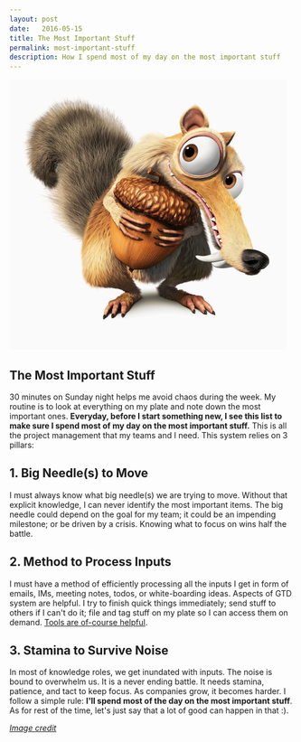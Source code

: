 ```yaml
---
layout: post
date:   2016-05-15
title: The Most Important Stuff
permalink: most-important-stuff
description: How I spend most of my day on the most important stuff 
---
```


![Most Important](/assets/images/mostimportant.jpg)

## The Most Important Stuff
30 minutes on Sunday night helps me avoid chaos during the week. My routine is to look at everything on my plate and note down the most important ones. **Everyday, before I start something new, I see this list to make sure I spend most of my day on the most important stuff.** This is all the project management that my teams and I need. This system relies on 3 pillars:

## 1. Big Needle(s) to Move
I must always know what big needle(s) we are trying to move. Without that explicit knowledge, I can never identify the most important items. The big needle could depend on the goal for my team; it could be an impending milestone; or be driven by a crisis. Knowing what to focus on wins half the battle. 

## 2. Method to Process Inputs
I must have a method of efficiently processing all the inputs I get in form of emails, IMs, meeting notes, todos, or white-boarding ideas. Aspects of GTD system are helpful. I try to finish quick things immediately; send stuff to others if I can't do it; file and tag stuff on my plate so I can access them on demand. [Tools are of-course helpful](/master-the-tools-you-use).


## 3. Stamina to Survive Noise
In most of knowledge roles, we get inundated with inputs. The noise is bound to overwhelm us. It is a never ending battle. It needs stamina, patience, and tact to keep focus. As companies grow, it becomes harder. I follow a simple rule: **I'll spend most of the day on the most important stuff**. As for rest of the time, let's just say that a lot of good can happen in that :).


*[Image credit](http://iceage.wikia.com/wiki/File:Scrat_(character_model).jpg)*




